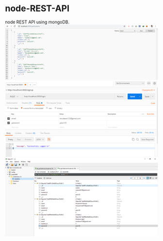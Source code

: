 # node-REST-API
node REST API using mongoDB.
<img src = "Capture.PNG" width="752">
<img src = "Capture1.PNG" width="752">
<img src = "Capture2.PNG" width="752">
